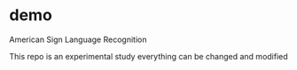 # demo
American Sign Language Recognition

This repo is an experimental study everything can be changed and modified
